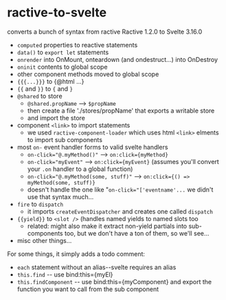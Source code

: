 # ractive-to-svelte
converts a bunch of syntax from ractive Ractive 1.2.0 to Svelte 3.16.0

- `computed` properties to reactive statements
- `data()` to `export let` statements
- `onrender` into OnMount, onteardown (and ondestruct...) into OnDestroy
- `oninit` contents to global scope
- other component methods moved to global scope
- `{{{...}}}` to {@html ...}
- `{{` and `}}` to `{` and `}`
-  `@shared` to store
   - `@shared.propName` --> `$propName`
   - then create a file './stores/propName' that exports a writable store
   - and import the store
- component `<link>` to import statements
   - we used `ractive-component-loader` which uses html `<link>` elments to import sub components
- most `on-` event handler forms to valid svelte handlers
   - `on-click="@.myMethod()"` --> `on:click={myMethod}`
   - `on-click="myEvent"` --> `on:click={myEvent}` (assumes you'll convert your `.on` handler to a global function)
   - `on-click="@.myMethod(some, stuff)"` --> `on:click={() => myMethod(some, stuff)}`
   - doesn't handle the one like "`on-click="['eventname'...` we didn't use that syntax much...
- `fire` to `dispatch`
   - it imports `createEventDispatcher` and creates one called `dispatch`
- `{{yield}}` to `<slot />` (handles named yields to named slots too
   - related: might also make it extract non-yield partials into sub-components too, but we don't have a ton of them, so we'll see...
- misc other things...

For some things, it simply adds a todo comment: 
- `each` statement without an alias--svelte requires an alias
- `this.find` -- use bind:this={myEl} 
- `this.findComponent` -- use bind:this={myComponent} and export the function you want to call from the sub component
